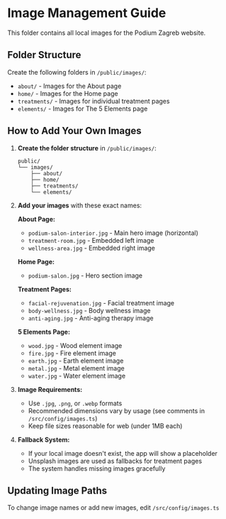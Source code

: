 
# Image Management Guide

This folder contains all local images for the Podium Zagreb website.

## Folder Structure

Create the following folders in `/public/images/`:

- `about/` - Images for the About page
- `home/` - Images for the Home page  
- `treatments/` - Images for individual treatment pages
- `elements/` - Images for The 5 Elements page

## How to Add Your Own Images

1. **Create the folder structure** in `/public/images/`:
   ```
   public/
   └── images/
       ├── about/
       ├── home/
       ├── treatments/
       └── elements/
   ```

2. **Add your images** with these exact names:

   **About Page:**
   - `podium-salon-interior.jpg` - Main hero image (horizontal)
   - `treatment-room.jpg` - Embedded left image
   - `wellness-area.jpg` - Embedded right image

   **Home Page:**
   - `podium-salon.jpg` - Hero section image

   **Treatment Pages:**
   - `facial-rejuvenation.jpg` - Facial treatment image
   - `body-wellness.jpg` - Body wellness image
   - `anti-aging.jpg` - Anti-aging therapy image

   **5 Elements Page:**
   - `wood.jpg` - Wood element image
   - `fire.jpg` - Fire element image
   - `earth.jpg` - Earth element image
   - `metal.jpg` - Metal element image
   - `water.jpg` - Water element image

3. **Image Requirements:**
   - Use `.jpg`, `.png`, or `.webp` formats
   - Recommended dimensions vary by usage (see comments in `/src/config/images.ts`)
   - Keep file sizes reasonable for web (under 1MB each)

4. **Fallback System:**
   - If your local image doesn't exist, the app will show a placeholder
   - Unsplash images are used as fallbacks for treatment pages
   - The system handles missing images gracefully

## Updating Image Paths

To change image names or add new images, edit `/src/config/images.ts`

